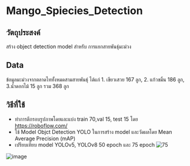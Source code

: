 # Mango_Spiecies_Detection
## วัตถุประสงค์
สร้าง object detection model สำหรับ การแยกสายพันธ์ุมะม่วง
## Data
ข้อมูลมะม่วงจากตลาดไททั้งหมดสามสายพันธุ์ ได้แก่ 1. เขียวเสวย 167 ลูก, 2. แก้วขมิ้น 186 ลูก, 3.น้ำดอกไม้ 15 ลูก รวม 368 ลูก
## วิธีที่ใช้
- ทำการตีกรอบรูปภาพโดยและแบ่ง train 70,val 15, test 15 โดย https://roboflow.com/
- ใช้ Model Objct Detection YOLO ในการสร้าง model และวัดผลโดย Mean Average Precision (mAP)
- เปรียบเทียบ model YOLOv5, YOLOv8 50 epoch และ 75 epoch
![75](https://github.com/kittipat7/Mango_Spiecies_Detection/assets/97491541/789baa86-3726-433f-a7cd-0ea1b2e5ebb8)
	
![image](https://github.com/kittipat7/Mango_Spiecies_Detection/assets/97491541/1f461288-62e3-4435-a6c4-748e7252724f)

